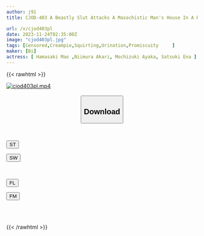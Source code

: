 ```yaml
---
author: j91
title: CJOD-403 A Beastly Slut Attacks A Masochistic Man's House In A Harem. Pincer Hold-lock Torture And Markings With Drool, Holy Water, And Pussy Juice Bukkake ☆ Soggy Reverse Rape Destruction Edition! Akari Niimura Ayaka Mochizuki Mao Hamasaki Ena Satsuki

url: /v/cjod403pl
date: 2023-11-24T02:35:00Z
image: "cjod403pl.jpg"
tags: [Censored,Creampie,Squirting,Urination,Promiscuity	 ]
maker: [Bi]
actress: [ Hamasaki Mao ,Niimura Akari, Mochizuki Ayaka, Satsuki Ena ]
---
```



{{< rawhtml >}}

<div class="video" data-videoid="8W77WJ8bgvcomXM">
    <a href="javascript:;">
        <img src="/v/cjod403pl/cjod403pl.jpg" width="WIDTH" height="HEIGHT" alt="cjod403pl.mp4" loading="lazy">
    </a>
</div>

<script type="text/javascript" src="https://j91.asia/asset/on-demand-st.js"></script>

<br>
  <link rel="stylesheet" href="https://j91.asia/asset/bs5.css">
  
  <center>
  <button class="btn btn-primary" type="button" data-bs-toggle="collapse" data-bs-target=".multi-collapse" aria-expanded="false" aria-controls="multiCollapseExample1 multiCollapseExample2"><h2>Download</h2></button></center>
</p>
<div class="row">
  <div class="col">
    <div class="collapse multi-collapse" id="multiCollapseExample1">
      <div class="card card-body">
	      	      <br>
<div class="buttons">  
<p><a href="https://streamtape.to/v/8W77WJ8bgvcomXM" target="_blank"><button class="btn-hover color-3"><i class="fa fa-download"></i> ST</button></a></p>
<p><a href="https://flaswish.com/bngq8o5qd7pv" target="_blank"><button class="btn-hover color-2"><i class="fa fa-download"></i> SW</button></a></p></div>
    </div>
  </div>
</div>
  <div class="col">
    <div class="collapse multi-collapse" id="multiCollapseExample2">
      <div class="card card-body">
	      <br>
<div class="buttons">
<p><a href="javascript:;" target="_blank"><button class="btn-hover color-9"><i class="fa fa-download"></i> FL</button></a></p>
<p><a href="javascript:;" target="_blank"><button class="btn-hover color-8"><i class="fa fa-download"></i> FM</button></a></p></div>
<br><br>
      </div>
    </div>
  </div>
</div>

{{< /rawhtml >}}
